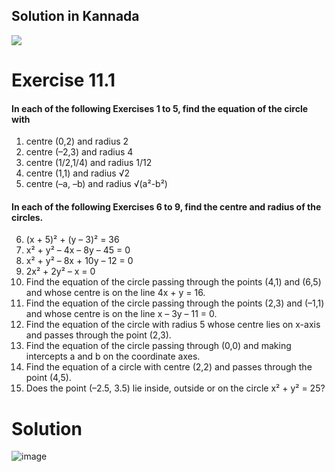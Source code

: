 ## Solution in Kannada
[![](https://img.youtube.com/vi/qWzFcU76dwE/0.jpg)](https://www.youtube.com/watch?v=qWzFcU76dwE)

# Exercise 11.1
#### In each of the following Exercises 1 to 5, find the equation of the circle with 
1. centre (0,2) and radius 2 
2. centre (–2,3) and radius 4
3. centre (1/2,1/4) and radius 1/12
4. centre (1,1) and radius √2
5. centre (–a, –b) and radius √(a²-b²)

#### In each of the following Exercises 6 to 9, find the centre and radius of the circles.
6. (x + 5)² + (y – 3)² = 36 
7. x² + y² – 4x – 8y – 45 = 0
8. x² + y² – 8x + 10y – 12 = 0 
9. 2x² + 2y² – x = 0
10. Find the equation of the circle passing through the points (4,1) and (6,5) and whose centre is on the line 4x + y = 16.
11. Find the equation of the circle passing through the points (2,3) and (–1,1) and whose centre is on the line x – 3y – 11 = 0.
12. Find the equation of the circle with radius 5 whose centre lies on x-axis and passes through the point (2,3).
13. Find the equation of the circle passing through (0,0) and making intercepts a and b on the coordinate axes.
14. Find the equation of a circle with centre (2,2) and passes through the point (4,5).
15. Does the point (–2.5, 3.5) lie inside, outside or on the circle x² + y² = 25?

# Solution
![image](https://user-images.githubusercontent.com/20998959/147884668-bb34d386-9f0f-4d3e-bed1-83bfdd584315.png)
